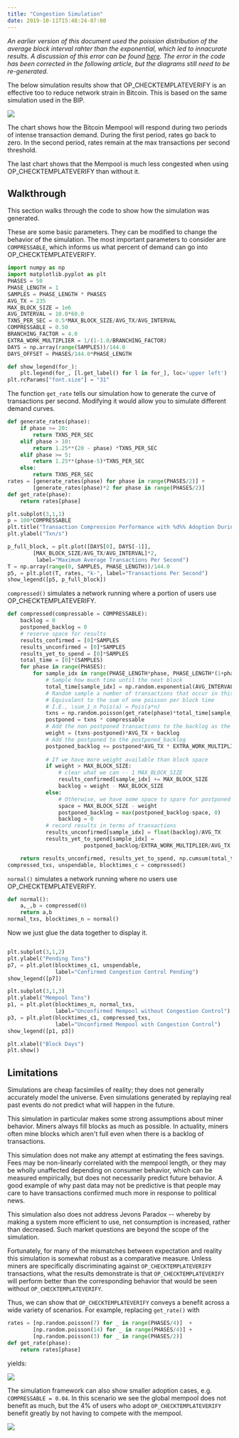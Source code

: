 ```yaml
---
title: "Congestion Simulation"
date: 2019-10-11T15:48:24-07:00
---
```


*An earlier version of this document used the poission distribution of the average block interval rahter than the exponential, which led to innacurate results. A discussion of this error can be found [here](https://twitter.com/JeremyRubin/status/121361540300123750). The error in the code has been corrected in the following article, but the diagrams still need to be re-generated.*


The below simulation results show that OP_CHECKTEMPLATEVERIFY is an effective too to
reduce network strain in Bitcoin. This is based on the same simulation used in the BIP.

![](simulation.png)

The chart shows how the Bitcoin Mempool will respond during two periods of intense transaction
demand. During the first period, rates go back to zero. In the second period, rates remain at the
max transactions per second threshold.

The last chart shows that the Mempool is much less congested when using OP_CHECKTEMPLATEVERIFY than
without it.


## Walkthrough
This section walks through the code to show how the simulation was generated.




These are some basic parameters. They can be modified to change the behavior of
the simulation. The most important parameters to consider are `COMPRESSABLE`,
which informs us what percent of demand can go into OP_CHECKTEMPLATEVERIFY.
```python
import numpy as np
import matplotlib.pyplot as plt
PHASES = 50
PHASE_LENGTH = 1
SAMPLES = PHASE_LENGTH * PHASES
AVG_TX = 235
MAX_BLOCK_SIZE = 1e6
AVG_INTERVAL = 10.0*60.0
TXNS_PER_SEC = 0.5*MAX_BLOCK_SIZE/AVG_TX/AVG_INTERVAL
COMPRESSABLE = 0.50
BRANCHING_FACTOR = 4.0
EXTRA_WORK_MULTIPLIER = 1/(1-1.0/BRANCHING_FACTOR)
DAYS = np.array(range(SAMPLES))/144.0
DAYS_OFFSET = PHASES/144.0*PHASE_LENGTH

def show_legend(for_):
    plt.legend(for_, [l.get_label() for l in for_], loc='upper left')
plt.rcParams["font.size"] = "31"
```




The function `get_rate` tells our simulation how to generate the curve of transactions per second.
Modifying it would allow you to simulate different demand curves.
```python
def generate_rates(phase):
    if phase >= 20:
        return TXNS_PER_SEC
    elif phase > 10:
        return 1.25**(20 - phase) *TXNS_PER_SEC
    elif phase >= 5:
        return 1.25**(phase-5)*TXNS_PER_SEC
    else:
        return TXNS_PER_SEC
rates = [generate_rates(phase) for phase in range(PHASES/2)] + 
        [generate_rates(phase)*2 for phase in range(PHASES/2)]
def get_rate(phase):
    return rates[phase]

plt.subplot(3,1,1)
p = 100*COMPRESSABLE
plt.title("Transaction Compression Performance with %d%% Adoption During 2 Spikes"%p)
plt.ylabel("Txn/s")

p_full_block, = plt.plot([DAYS[0], DAYS[-1]],
        [MAX_BLOCK_SIZE/AVG_TX/AVG_INTERVAL]*2,
         label="Maximum Average Transactions Per Second")
T = np.array(range(0, SAMPLES, PHASE_LENGTH))/144.0
p5, = plt.plot(T, rates, "k-", label="Transactions Per Second")
show_legend([p5, p_full_block])
```
`compressed()` simulates a network running where a portion of users use OP_CHECKTEMPLATEVERIFY.

```python
def compressed(compressable = COMPRESSABLE):
    backlog = 0
    postponed_backlog = 0
	# reserve space for results
    results_confirmed = [0]*SAMPLES
    results_unconfirmed = [0]*SAMPLES
    results_yet_to_spend = [0]*SAMPLES
    total_time = [0]*(SAMPLES)
    for phase in range(PHASES):
        for sample_idx in range(PHASE_LENGTH*phase, PHASE_LENGTH*(1+phase)):
			# Sample how much time until the next block
            total_time[sample_idx] = np.random.exponential(AVG_INTERVAL)
			# Random sample a number of transactions that occur in this block time period
            # Equivalent to the sum of one poisson per block time
            # I.E., \sum_1_n Pois(a) = Pois(a*n)
            txns = np.random.poisson(get_rate(phase)*total_time[sample_idx])
            postponed = txns * compressable
			# Add the non postponed transactions to the backlog as the available weight
            weight = (txns-postponed)*AVG_TX + backlog
			# Add the postponed to the postponed_backlog
            postponed_backlog += postponed*AVG_TX * EXTRA_WORK_MULTIPLIER # Total extra work
			
			# If we have more weight available than block space
            if weight > MAX_BLOCK_SIZE:
				# clear what we can -- 1 MAX_BLOCK_SIZE
                results_confirmed[sample_idx] += MAX_BLOCK_SIZE
                backlog = weight - MAX_BLOCK_SIZE
            else:
				# Otherwise, we have some space to spare for postponed backlog
                space = MAX_BLOCK_SIZE - weight
                postponed_backlog = max(postponed_backlog-space, 0)
                backlog = 0
			# record results in terms of transactions
            results_unconfirmed[sample_idx] = float(backlog)/AVG_TX
            results_yet_to_spend[sample_idx] =
                        postponed_backlog/EXTRA_WORK_MULTIPLIER/AVG_TX

    return results_unconfirmed, results_yet_to_spend, np.cumsum(total_time)/(60*60*24.0)
compressed_txs, unspendable, blocktimes_c = compressed()
```

`normal()` simulates a network running where no users use OP_CHECKTEMPLATEVERIFY.
```python
def normal():
    a,_,b = compressed(0)
    return a,b
normal_txs, blocktimes_n = normal()
```



Now we just glue the data together to display it.
```python

plt.subplot(3,1,2)
plt.ylabel("Pending Txns")
p7, = plt.plot(blocktimes_c1, unspendable,
			   label="Confirmed Congestion Control Pending")
show_legend([p7])

plt.subplot(3,1,3)
plt.ylabel("Mempool Txns")
p1, = plt.plot(blocktimes_n, normal_txs,
			   label="Unconfirmed Mempool without Congestion Control")
p3, = plt.plot(blocktimes_c1, compressed_txs,
			   label="Unconfirmed Mempool with Congestion Control")
show_legend([p1, p3])

plt.xlabel("Block Days")
plt.show()
```


## Limitations

Simulations are cheap facsimiles of reality; they does not generally accurately
model the universe. Even simulations generated by  replaying real past events
do not predict what will happen in the future.

This simulation in particular makes some strong assumptions about miner
behavior. Miners always fill blocks as much as possible. In actuality, miners
often mine blocks which aren't full even when there is a backlog of
transactions.

This simulation does not make any attempt at estimating the fees savings. Fees may be non-linearly
correlated with the mempool length, or they may be wholly unaffected depending on consumer behavior,
which can be measured empirically, but does not necessarily predict future behavior. A good example
of why past data may not be predictive is that people may care to have transactions confirmed much
more in response to political news.

This simulation also does not address Jevons Paradox -- whereby by making a
system more efficient to use, net consumption is increased, rather than
decreased. Such market questions are beyond the scope of the simulation.

Fortunately, for many of the mismatches between expectation and reality this
simulation is somewhat robust as a comparative measure. Unless miners are
specifically discriminating against `OP_CHECKTEMPLATEVERIFY` transactions, what the
results demonstrate is that `OP_CHECKTEMPLATEVERIFY` will perform better than the
corresponding behavior that would be seen without `OP_CHECKTEMPLATEVERIFY`.

Thus, we can show that `OP_CHECKTEMPLATEVERIFY` conveys a benefit across a wide variety of
scenarios. For example, replacing `get_rate()` with

```python
rates = [np.random.poisson(7) for _ in range(PHASES/4)]  +
		[np.random.poisson(14) for _ in range(PHASES/4)] +
 		[np.random.poisson(3) for _ in range(PHASES/2)]
def get_rate(phase):
    return rates[phase]
```

yields:

![](random.png)


The simulation framework can also show smaller adoption cases, e.g.
`COMPRESSABLE = 0.04`.  In this scenario we see the global mempool does not
benefit as much, but the 4% of users who adopt `OP_CHECKTEMPLATEVERIFY` benefit
greatly by not having to compete with the mempool.

![](random2.png)


